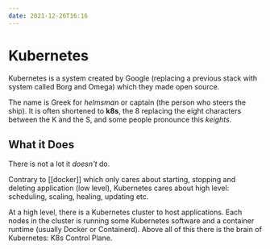 ```yaml
---
date: 2021-12-26T16:16
---
```


Kubernetes
==========

Kubernetes is a system created by Google (replacing a previous stack
with system called Borg and Omega) which they made open source.

The name is Greek for *helmsman* or captain (the person who steers the
ship). It is often shortened to **k8s**, the 8 replacing the eight
characters between the K and the S, and some people pronounce this
*keights*.

What it Does
------------

There is not a lot it *doesn't* do.

Contrary to [[docker]] which only cares about starting, stopping and
deleting application (low level), Kubernetes cares about high level:
scheduling, scaling, healing, updating etc.

At a high level, there is a Kubernetes cluster to host applications.
Each nodes in the cluster is running some Kubernetes software and a
container runtime (usually Docker or Containerd). Above all of this
there is the brain of Kubernetes: K8s Control Plane.
